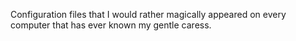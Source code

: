 Configuration files that I would rather magically appeared on every computer that has ever known my gentle caress.

